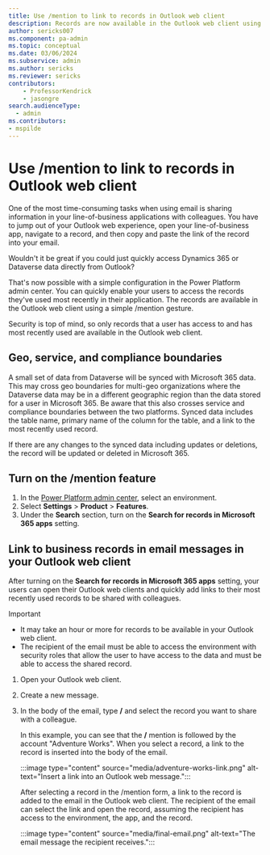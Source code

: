 ```yaml
---
title: Use /mention to link to records in Outlook web client
description: Records are now available in the Outlook web client using a simple /mention gesture. 
author: sericks007
ms.component: pa-admin
ms.topic: conceptual
ms.date: 03/06/2024
ms.subservice: admin
ms.author: sericks
ms.reviewer: sericks
contributors:
    - ProfessorKendrick
    - jasongre
search.audienceType: 
  - admin
ms.contributors:
- mspilde
---
```


# Use /mention to link to records in Outlook web client

One of the most time-consuming tasks when using email is sharing information in your line-of-business applications with colleagues. You have to jump out of your Outlook web experience, open your line-of-business app, navigate to a record, and then copy and paste the link of the record into your email.  

Wouldn't it be great if you could just quickly access Dynamics 365 or Dataverse data directly from Outlook?

That's now possible with a simple configuration in the Power Platform admin center. You can quickly enable your users to access the records they've used most recently in their application. The records are available in the Outlook web client using a simple /mention gesture.

Security is top of mind, so only records that a user has access to and has most recently used are available in the Outlook web client.

## Geo, service, and compliance boundaries

A small set of data from Dataverse will be synced with Microsoft 365 data.  This may cross geo boundaries for multi-geo organizations where the Dataverse data may be in a different geographic region than the data stored for a user in Microsoft 365. Be aware that this also crosses service and compliance boundaries between the two platforms. Synced data includes the table name, primary name of the column for the table, and a link  to the most recently used record.

If there are any changes to the synced data including updates or deletions, the record will be updated or deleted in Microsoft 365.

## Turn on the /mention feature

1. In the [Power Platform admin center](https://admin.powerplatform.microsoft.com), select an environment.
2. Select **Settings** > **Product** > **Features**.
3. Under the **Search** section, turn on the **Search for records in Microsoft 365 apps** setting.

## Link to business records in email messages in your Outlook web client

After turning on the **Search for records in Microsoft 365 apps** setting, your users can open their Outlook web clients and quickly add links to their most recently used records to be shared with colleagues.

> [!Important]
> - It may take an hour or more for records to be available in your Outlook web client.
> - The recipient of the email must be able to access the environment with security roles that allow the user to have access to the data and must be able to access the shared record.

1. Open your Outlook web client.
1. Create a new message.
1. In the body of the email, type **/** and select the record you want to share with a colleague.

    In this example, you can see that the **/** mention is followed by the account "Adventure Works". When you select a record, a link to the record is inserted into the body of the email.

    :::image type="content" source="media/adventure-works-link.png" alt-text="Insert a link into an Outlook web message.":::

    After selecting a record in the /mention form, a link to the record is added to the email in the Outlook web client. The recipient of the email can select the link and open the record, assuming the recipient has access to the environment, the app, and the record.

     :::image type="content" source="media/final-email.png" alt-text="The email message the recipient receives.":::
